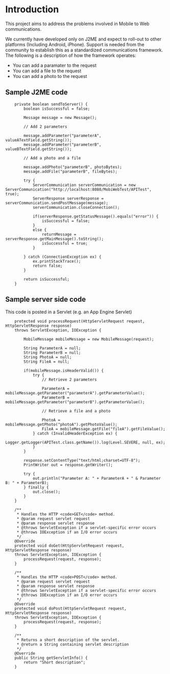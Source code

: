 # Introduction #

This project aims to address the problems involved in Mobile to Web communications.

We currently have developed only on J2ME and expect to roll-out to other platforms (Including Android, iPhone). Support is needed from the community to establish this as a standardized communications framework. The following is a description of how the framework operates:

  * You can add a paramater to the request
  * You can add a file to the request
  * You can add a photo to the request

## Sample J2ME code ##

```
    private boolean sendToServer() {
        boolean isSuccessful = false;

        Message message = new Message();

        // Add 2 parameters

        message.addParameter("parameterA", valueATextField.getString());
        message.addParameter("parameterB", valueBTextField.getString());

        // Add a photo and a file

        message.addPhoto("parameterB", photoBytes);
        message.addFile("parameterB", fileBytes);

        try {
            ServerCommunication serverCommunication = new ServerCommunication("http://localhost:8080/MobiWebTest/APITest", true);
            ServerResponse serverResponse = serverCommunication.sendPostMessage(message);
            serverCommunication.closeConnection();

            if(serverResponse.getStatusMessage().equals("error")) {
                isSuccessful = false;
            }
            else {
                returnMessage = serverResponse.getMainMessage().toString();
                isSuccessful = true;
            }

        } catch (ConnectionException ex) {
            ex.printStackTrace();
            return false;
        }
        
        return isSuccessful;
    }
```

## Sample server side code ##

This code is posted in a Servlet (e.g. an App Engine Servlet)

```
    protected void processRequest(HttpServletRequest request, HttpServletResponse response)
    throws ServletException, IOException {

        MobileMessage mobileMessage = new MobileMessage(request);

        String ParameterA = null;
        String ParameterB = null;
        String PhotoA = null;
        String FileA = null;

        if(mobileMessage.isHeaderValid()) {
            try {
                // Retrieve 2 parameters

                ParameterA = mobileMessage.getParameter("parameterA").getParameterValue();
                ParameterB = mobileMessage.getParameter("parameterB").getParameterValue();

                // Retrieve a file and a photo

                PhotoA = mobileMessage.getPhoto("photoA").getPhotoValue();
                FileA = mobileMessage.getFile("fileA").getFileValue();
            } catch (InvalidHeaderException ex) {
                Logger.getLogger(APITest.class.getName()).log(Level.SEVERE, null, ex);
            }
        }

        response.setContentType("text/html;charset=UTF-8");
        PrintWriter out = response.getWriter();
        
        try {
            out.println("Parameter A: " + ParameterA + " & Parameter B: " + ParameterB);
        } finally { 
            out.close();
        }
    } 

    /** 
     * Handles the HTTP <code>GET</code> method.
     * @param request servlet request
     * @param response servlet response
     * @throws ServletException if a servlet-specific error occurs
     * @throws IOException if an I/O error occurs
     */
    @Override
    protected void doGet(HttpServletRequest request, HttpServletResponse response)
    throws ServletException, IOException {
        processRequest(request, response);
    } 

    /** 
     * Handles the HTTP <code>POST</code> method.
     * @param request servlet request
     * @param response servlet response
     * @throws ServletException if a servlet-specific error occurs
     * @throws IOException if an I/O error occurs
     */
    @Override
    protected void doPost(HttpServletRequest request, HttpServletResponse response)
    throws ServletException, IOException {
        processRequest(request, response);
    }

    /** 
     * Returns a short description of the servlet.
     * @return a String containing servlet description
     */
    @Override
    public String getServletInfo() {
        return "Short description";
    }

```